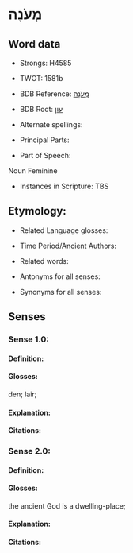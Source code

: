 # מְעֹנָה

<!-- Status: S2="NeedsEdits" -->
<!-- Lexica used for edits:   -->

## Word data

* Strongs: H4585

* TWOT: 1581b

* BDB Reference: [מְעֹנָה](rc://en/bdb/dict/p.bj.ad)

* BDB Root: [עון](rc://en/bdb/dict/p.bj.aa)

* Alternate spellings:

* Principal Parts:

* Part of Speech:

Noun Feminine

* Instances in Scripture: TBS

## Etymology:

* Related Language glosses:

* Time Period/Ancient Authors:

* Related words:

* Antonyms for all senses:

* Synonyms for all senses:

## Senses

### Sense 1.0:

#### Definition:

#### Glosses:

den; lair; 

#### Explanation:

#### Citations:



### Sense 2.0:

#### Definition:

#### Glosses:

the ancient God is a dwelling-place; 

#### Explanation:

#### Citations:



